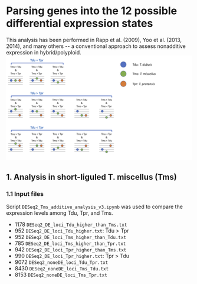 # Parsing genes into the 12 possible differential expression states
This analysis has been performed in Rapp et al. (2009), Yoo et al. (2013, 2014), and many others -- a conventional approach to assess nonadditive expression in hybrid/polyploid.
![12 categories](https://github.com/GatorShan/Tragopogon-Inflorescence-RNA-seq-Analysis/blob/master/Differential_expression_analysis/12_possible_differential_exp_states/images/12_categories.png)
## 1. Analysis in short-liguled T. miscellus (Tms)
### 1.1 Input files
Script `DESeq2_Tms_additive_analysis_v3.ipynb` was used to compare the expression levels among Tdu, Tpr, and Tms.

  - 1178 `DESeq2_DE_loci_Tdu_higher_than_Tms.txt`
  - 952 `DESeq2_DE_loci_Tdu_higher.txt`: Tdu > Tpr
  - 952 `DESeq2_DE_loci_Tms_higher_than_Tdu.txt`
  - 785 `DESeq2_DE_loci_Tms_higher_than_Tpr.txt`
  - 942 `DESeq2_DE_loci_Tpr_higher_than_Tms.txt`
  - 990 `DESeq2_DE_loci_Tpr_higher.txt`: Tpr > Tdu
  - 9072 `DESeq2_noneDE_loci_Tdu_Tpr.txt`
  - 8430 `DESeq2_noneDE_loci_Tms_Tdu.txt`
  - 8153 `DESeq2_noneDE_loci_Tms_Tpr.txt`
  
